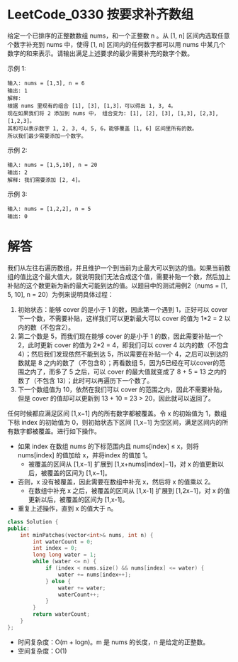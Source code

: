 # LeetCode_0330 按要求补齐数组
给定一个已排序的正整数数组 nums，和一个正整数 n 。从 [1, n] 区间内选取任意个数字补充到 nums 中，使得 [1, n] 区间内的任何数字都可以用 nums 中某几个数字的和来表示。请输出满足上述要求的最少需要补充的数字个数。

示例 1:
```
输入: nums = [1,3], n = 6
输出: 1 
解释:
根据 nums 里现有的组合 [1], [3], [1,3]，可以得出 1, 3, 4。
现在如果我们将 2 添加到 nums 中， 组合变为: [1], [2], [3], [1,3], [2,3], [1,2,3]。
其和可以表示数字 1, 2, 3, 4, 5, 6，能够覆盖 [1, 6] 区间里所有的数。
所以我们最少需要添加一个数字。
```

示例 2:
```
输入: nums = [1,5,10], n = 20
输出: 2
解释: 我们需要添加 [2, 4]。
```
示例 3:
```
输入: nums = [1,2,2], n = 5
输出: 0
```

# 解答

我们从左往右遍历数组，并且维护一个到当前为止最大可以到达的值。如果当前数组的值比这个最大值大，就说明我们无法合成这个值，需要补贴一个数，然后加上补贴的这个数更新为新的最大可能到达的值。以题目中的测试用例2（nums = [1, 5, 10], n = 20）为例来说明具体过程：

1. 初始状态：能够 cover 的是小于 1 的数，因此第一个遇到 1，正好可以 cover 下一个数，不需要补贴，这样我们可以更新最大可以 cover 的值为 1*2 = 2 以内的数（不包含2）。
2. 第二个数是 5，而我们现在能够 cover 的是小于 1 的数，因此需要补贴一个 2，此时更新 cover 的值为 2*2 = 4，即我们可以 cover 4 以内的数（不包含 4）；然后我们发现依然不能到达 5，所以需要在补贴一个 4，之后可以到达的数就是 8 之内的数了（不包含8）；再看数组 5，因为5已经在可以cover的范围之内了，而多了 5 之后，可以 cover 的最大值就变成了 8 + 5 = 13 之内的数了（不包含 13）；此时可以再遍历下一个数了。
3. 下一个数组值为 10，依然在我们可以 cover 的范围之内，因此不需要补贴，但是 cover 的值却可以更新到 13 + 10 = 23 > 20，因此就可以返回了。


任何时候都应满足区间 [1,x−1] 内的所有数字都被覆盖。令 x 的初始值为 1，数组下标 index 的初始值为 0，则初始状态下区间 [1,x−1] 为空区间，满足区间内的所有数字都被覆盖。进行如下操作。

* 如果 index 在数组 nums 的下标范围内且 nums[index] ≤ x，则将 nums[index] 的值加给 x，并将index 的值加 1。
    * 被覆盖的区间从 [1,x−1] 扩展到 [1,x+nums[index]−1]，对 x 的值更新以后，被覆盖的区间为 [1,x−1]。
* 否则，x 没有被覆盖，因此需要在数组中补充 x，然后将 x 的值乘以 2。
    * 在数组中补充 x 之后，被覆盖的区间从 [1,x-1] 扩展到 [1,2x−1]，对 x 的值更新以后，被覆盖的区间为 [1,x-1]。
* 重复上述操作，直到 x 的值大于 n。


```C++
class Solution {
public:
    int minPatches(vector<int>& nums, int n) {
        int waterCount = 0;  
        int index = 0;  
        long long water = 1;  
        while (water <= n) {  
            if (index < nums.size() && nums[index] <= water) {  
                water += nums[index++];  
            } else {  
                water += water;  
                waterCount++;  
            }
        }  
        return waterCount;  
    }
};
```

* 时间复杂度：O(m + logn)。m 是 nums 的长度，n 是给定的正整数。
* 空间复杂度：O(1)